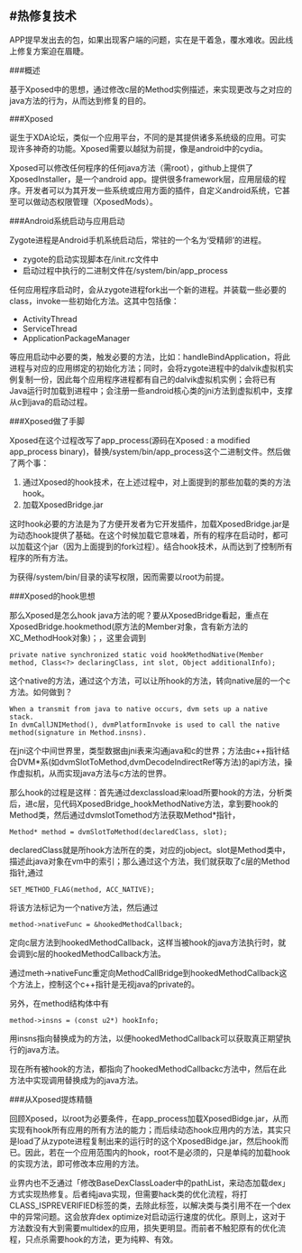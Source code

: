 #热修复技术
---

APP提早发出去的包，如果出现客户端的问题，实在是干着急，覆水难收。因此线上修复方案迫在眉睫。

###概述

基于Xposed中的思想，通过修改c层的Method实例描述，来实现更改与之对应的java方法的行为，从而达到修复的目的。

###Xposed

诞生于XDA论坛，类似一个应用平台，不同的是其提供诸多系统级的应用。可实现许多神奇的功能。Xposed需要以越狱为前提，像是android中的cydia。

Xposed可以修改任何程序的任何java方法（需root），github上提供了XposedInstaller，是一个android app。提供很多framework层，应用层级的程序。开发者可以为其开发一些系统或应用方面的插件，自定义android系统，它甚至可以做动态权限管理（XposedMods）。

###Android系统启动与应用启动

Zygote进程是Android手机系统启动后，常驻的一个名为‘受精卵’的进程。

* zygote的启动实现脚本在/init.rc文件中
* 启动过程中执行的二进制文件在/system/bin/app_process

任何应用程序启动时，会从zygote进程fork出一个新的进程。并装载一些必要的class，invoke一些初始化方法。这其中包括像：

* ActivityThread
* ServiceThread
* ApplicationPackageManager

等应用启动中必要的类，触发必要的方法，比如：handleBindApplication，将此进程与对应的应用绑定的初始化方法；同时，会将zygote进程中的dalvik虚拟机实例复制一份，因此每个应用程序进程都有自己的dalvik虚拟机实例；会将已有Java运行时加载到进程中；会注册一些android核心类的jni方法到虚拟机中，支撑从c到java的启动过程。

###Xposed做了手脚

Xposed在这个过程改写了app_process(源码在Xposed : a modified app_process binary)，替换/system/bin/app_process这个二进制文件。然后做了两个事：

1. 通过Xposed的hook技术，在上述过程中，对上面提到的那些加载的类的方法hook。
2. 加载XposedBridge.jar

这时hook必要的方法是为了方便开发者为它开发插件，加载XposedBridge.jar是为动态hook提供了基础。在这个时候加载它意味着，所有的程序在启动时，都可以加载这个jar（因为上面提到的fork过程）。结合hook技术，从而达到了控制所有程序的所有方法。

为获得/system/bin/目录的读写权限，因而需要以root为前提。

###Xposed的hook思想

那么Xposed是怎么hook java方法的呢？要从XposedBridge看起，重点在
XposedBridge.hookmethod(原方法的Member对象，含有新方法的XC_MethodHook对象)；，这里会调到

```
private native synchronized static void hookMethodNative(Member method, Class<?> declaringClass, int slot, Object additionalInfo);
```

这个native的方法，通过这个方法，可以让所hook的方法，转向native层的一个c方法。如何做到？

```
When a transmit from java to native occurs, dvm sets up a native stack.
In dvmCallJNIMethod(), dvmPlatformInvoke is used to call the native method(signature in Method.insns).
```

在jni这个中间世界里，类型数据由jni表来沟通java和c的世界；方法由c++指针结合DVM*系(如dvmSlotToMethod,dvmDecodeIndirectRef等方法)的api方法，操作虚拟机，从而实现java方法与c方法的世界。

那么hook的过程是这样：首先通过dexclassload来load所要hook的方法，分析类后，进c层，见代码XposedBridge_hookMethodNative方法，拿到要hook的Method类，然后通过dvmslotTomethod方法获取Method*指针，

```
Method* method = dvmSlotToMethod(declaredClass, slot);
```

declaredClass就是所hook方法所在的类，对应的jobject。slot是Method类中，描述此java对象在vm中的索引；那么通过这个方法，我们就获取了c层的Method指针,通过

```
SET_METHOD_FLAG(method, ACC_NATIVE);
```

将该方法标记为一个native方法，然后通过

```
method->nativeFunc = &hookedMethodCallback;
```

定向c层方法到hookedMethodCallback，这样当被hook的java方法执行时，就会调到c层的hookedMethodCallback方法。

通过meth->nativeFunc重定向MethodCallBridge到hookedMethodCallback这个方法上，控制这个c++指针是无视java的private的。

另外，在method结构体中有

```
method->insns = (const u2*) hookInfo;
```

用insns指向替换成为的方法，以便hookedMethodCallback可以获取真正期望执行的java方法。

现在所有被hook的方法，都指向了hookedMethodCallbackc方法中，然后在此方法中实现调用替换成为的java方法。

###从Xposed提炼精髓

回顾Xposed，以root为必要条件，在app_process加载XposedBidge.jar，从而实现有hook所有应用的所有方法的能力；而后续动态hook应用内的方法，其实只是load了从zypote进程复制出来的运行时的这个XposedBidge.jar，然后hook而已。因此，若在一个应用范围内的hook，root不是必须的，只是单纯的加载hook的实现方法，即可修改本应用的方法。



业界内也不乏通过「修改BaseDexClassLoader中的pathList，来动态加载dex」方式实现热修复。后者纯java实现，但需要hack类的优化流程，将打CLASS_ISPREVERIFIED标签的类，去除此标签，以解决类与类引用不在一个dex中的异常问题。这会放弃dex optimize对启动运行速度的优化。原则上，这对于方法数没有大到需要multidex的应用，损失更明显。而前者不触犯原有的优化流程，只点杀需要hook的方法，更为纯粹、有效。




